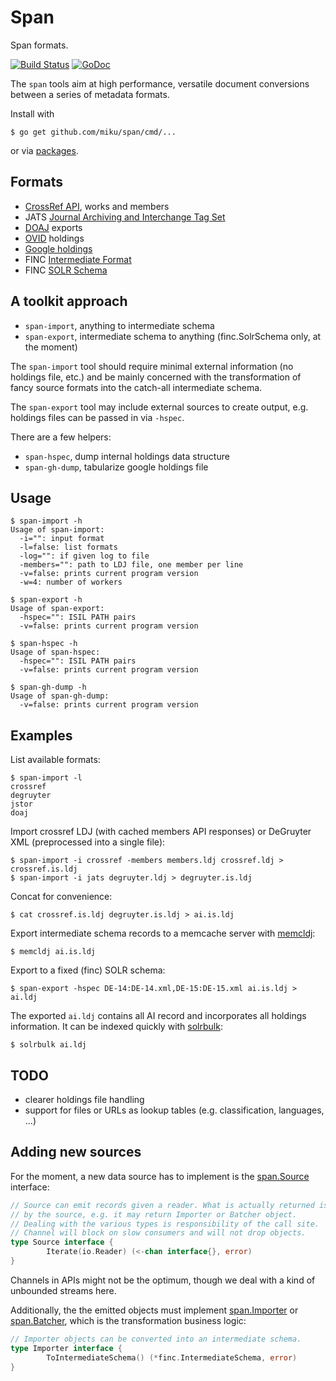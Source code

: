 Span
====

Span formats.

[![Build Status](https://travis-ci.org/miku/span.svg?branch=master)](https://travis-ci.org/miku/span) [![GoDoc](https://godoc.org/github.com/miku/span?status.svg)](https://godoc.org/github.com/miku/span)

The `span` tools aim at high performance, versatile document conversions between a series of metadata formats.

Install with

    $ go get github.com/miku/span/cmd/...

or via [packages](https://github.com/miku/span/releases).

Formats
-------

* [CrossRef API](http://api.crossref.org/), works and members
* JATS [Journal Archiving and Interchange Tag Set](http://jats.nlm.nih.gov/archiving/versions.html)
* [DOAJ](http://doaj.org/) exports
* [OVID](http://rzblx4.uni-regensburg.de/ezeitdata/admin/ezb_export_ovid_v01.xsd) holdings
* [Google holdings](http://scholar.google.com/intl/en/scholar/libraries.html)
* FINC [Intermediate Format](https://github.com/miku/span/blob/master/schema/README.md)
* FINC [SOLR Schema](https://github.com/miku/span/blob/ca8583aaa9b6d5e42b758f25ade8ed3e85532841/finc/solr.go#L4)

A toolkit approach
------------------

* `span-import`, anything to intermediate schema
* `span-export`, intermediate schema to anything (finc.SolrSchema only, at the moment)

The `span-import` tool should require minimal external information (no holdings file, etc.)
and be mainly concerned with the transformation of fancy source formats into the catch-all
intermediate schema.

The `span-export` tool may include external sources to create output, e.g. holdings
files can be passed in via `-hspec`.

There are a few helpers:

* `span-hspec`, dump internal holdings data structure
* `span-gh-dump`, tabularize google holdings file

Usage
-----

    $ span-import -h
    Usage of span-import:
      -i="": input format
      -l=false: list formats
      -log="": if given log to file
      -members="": path to LDJ file, one member per line
      -v=false: prints current program version
      -w=4: number of workers

    $ span-export -h
    Usage of span-export:
      -hspec="": ISIL PATH pairs
      -v=false: prints current program version

    $ span-hspec -h
    Usage of span-hspec:
      -hspec="": ISIL PATH pairs
      -v=false: prints current program version

    $ span-gh-dump -h
    Usage of span-gh-dump:
      -v=false: prints current program version

Examples
--------

List available formats:

    $ span-import -l
    crossref
    degruyter
    jstor
    doaj

Import crossref LDJ (with cached members API responses) or DeGruyter XML (preprocessed into a single file):

    $ span-import -i crossref -members members.ldj crossref.ldj > crossref.is.ldj
    $ span-import -i jats degruyter.ldj > degruyter.is.ldj

Concat for convenience:

    $ cat crossref.is.ldj degruyter.is.ldj > ai.is.ldj

Export intermediate schema records to a memcache server with [memcldj](https://github.com/miku/memcldj):

    $ memcldj ai.is.ldj

Export to a fixed (finc) SOLR schema:

    $ span-export -hspec DE-14:DE-14.xml,DE-15:DE-15.xml ai.is.ldj > ai.ldj

The exported `ai.ldj` contains all AI record and incorporates all holdings information.
It can be indexed quickly with [solrbulk](https://github.com/miku/solrbulk):

    $ solrbulk ai.ldj

TODO
----

* clearer holdings file handling
* support for files or URLs as lookup tables (e.g. classification, languages, ...)

Adding new sources
------------------

For the moment, a new data source has to implement is the [span.Source](https://github.com/miku/span/blob/ca8583aaa9b6d5e42b758f25ade8ed3e85532841/common.go#L36) interface:

```go
// Source can emit records given a reader. What is actually returned is decided
// by the source, e.g. it may return Importer or Batcher object.
// Dealing with the various types is responsibility of the call site.
// Channel will block on slow consumers and will not drop objects.
type Source interface {
        Iterate(io.Reader) (<-chan interface{}, error)
}
```

Channels in APIs might not be the optimum, though we deal with a kind of unbounded streams here.

Additionally, the the emitted objects must implement [span.Importer](https://github.com/miku/span/blob/ca8583aaa9b6d5e42b758f25ade8ed3e85532841/common.go#L22)
or [span.Batcher](https://github.com/miku/span/blob/ca8583aaa9b6d5e42b758f25ade8ed3e85532841/common.go#L16),
which is the transformation business logic:

```go
// Importer objects can be converted into an intermediate schema.
type Importer interface {
        ToIntermediateSchema() (*finc.IntermediateSchema, error)
}
```
